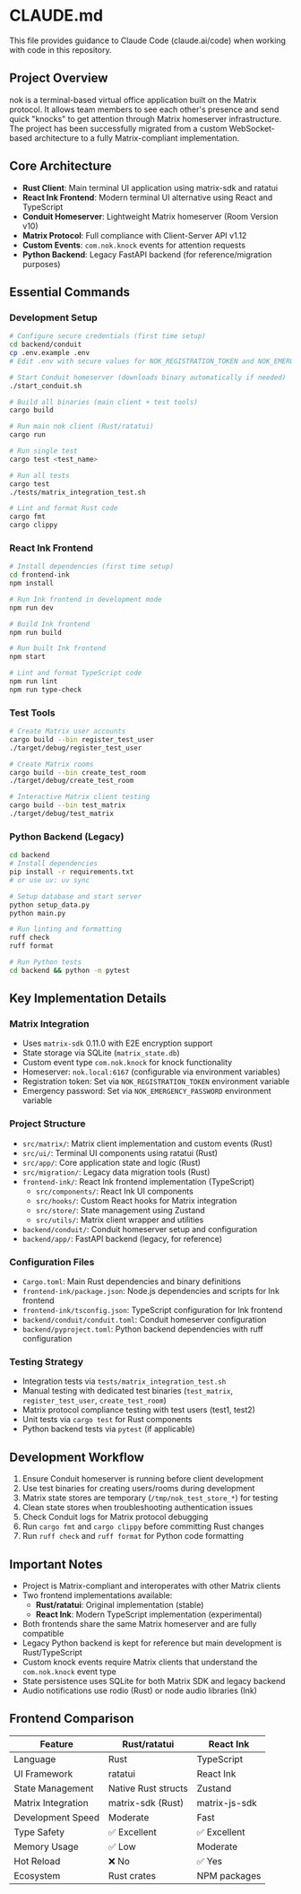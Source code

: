 # CLAUDE.md

This file provides guidance to Claude Code (claude.ai/code) when working with code in this repository.

## Project Overview

nok is a terminal-based virtual office application built on the Matrix protocol. It allows team members to see each other's presence and send quick "knocks" to get attention through Matrix homeserver infrastructure. The project has been successfully migrated from a custom WebSocket-based architecture to a fully Matrix-compliant implementation.

## Core Architecture

- **Rust Client**: Main terminal UI application using matrix-sdk and ratatui
- **React Ink Frontend**: Modern terminal UI alternative using React and TypeScript
- **Conduit Homeserver**: Lightweight Matrix homeserver (Room Version v10) 
- **Matrix Protocol**: Full compliance with Client-Server API v1.12
- **Custom Events**: `com.nok.knock` events for attention requests
- **Python Backend**: Legacy FastAPI backend (for reference/migration purposes)

## Essential Commands

### Development Setup
```bash
# Configure secure credentials (first time setup)
cd backend/conduit
cp .env.example .env
# Edit .env with secure values for NOK_REGISTRATION_TOKEN and NOK_EMERGENCY_PASSWORD

# Start Conduit homeserver (downloads binary automatically if needed)
./start_conduit.sh

# Build all binaries (main client + test tools)
cargo build

# Run main nok client (Rust/ratatui)
cargo run

# Run single test
cargo test <test_name>

# Run all tests
cargo test
./tests/matrix_integration_test.sh

# Lint and format Rust code
cargo fmt
cargo clippy
```

### React Ink Frontend
```bash
# Install dependencies (first time setup)
cd frontend-ink
npm install

# Run Ink frontend in development mode
npm run dev

# Build Ink frontend
npm run build

# Run built Ink frontend
npm start

# Lint and format TypeScript code
npm run lint
npm run type-check
```

### Test Tools
```bash
# Create Matrix user accounts 
cargo build --bin register_test_user
./target/debug/register_test_user

# Create Matrix rooms
cargo build --bin create_test_room
./target/debug/create_test_room

# Interactive Matrix client testing
cargo build --bin test_matrix
./target/debug/test_matrix
```

### Python Backend (Legacy)
```bash
cd backend
# Install dependencies
pip install -r requirements.txt
# or use uv: uv sync

# Setup database and start server
python setup_data.py
python main.py

# Run linting and formatting
ruff check
ruff format

# Run Python tests
cd backend && python -m pytest
```

## Key Implementation Details

### Matrix Integration
- Uses `matrix-sdk` 0.11.0 with E2E encryption support
- State storage via SQLite (`matrix_state.db`)
- Custom event type `com.nok.knock` for knock functionality
- Homeserver: `nok.local:6167` (configurable via environment variables)
- Registration token: Set via `NOK_REGISTRATION_TOKEN` environment variable
- Emergency password: Set via `NOK_EMERGENCY_PASSWORD` environment variable

### Project Structure
- `src/matrix/`: Matrix client implementation and custom events (Rust)
- `src/ui/`: Terminal UI components using ratatui (Rust)
- `src/app/`: Core application state and logic (Rust)
- `src/migration/`: Legacy data migration tools (Rust)
- `frontend-ink/`: React Ink frontend implementation (TypeScript)
  - `src/components/`: React Ink UI components
  - `src/hooks/`: Custom React hooks for Matrix integration
  - `src/store/`: State management using Zustand
  - `src/utils/`: Matrix client wrapper and utilities
- `backend/conduit/`: Conduit homeserver setup and configuration
- `backend/app/`: FastAPI backend (legacy, for reference)

### Configuration Files
- `Cargo.toml`: Main Rust dependencies and binary definitions
- `frontend-ink/package.json`: Node.js dependencies and scripts for Ink frontend
- `frontend-ink/tsconfig.json`: TypeScript configuration for Ink frontend
- `backend/conduit/conduit.toml`: Conduit homeserver configuration
- `backend/pyproject.toml`: Python backend dependencies with ruff configuration

### Testing Strategy
- Integration tests via `tests/matrix_integration_test.sh`
- Manual testing with dedicated test binaries (`test_matrix`, `register_test_user`, `create_test_room`)
- Matrix protocol compliance testing with test users (test1, test2)
- Unit tests via `cargo test` for Rust components
- Python backend tests via `pytest` (if applicable)

## Development Workflow

1. Ensure Conduit homeserver is running before client development
2. Use test binaries for creating users/rooms during development
3. Matrix state stores are temporary (`/tmp/nok_test_store_*`) for testing
4. Clean state stores when troubleshooting authentication issues
5. Check Conduit logs for Matrix protocol debugging
6. Run `cargo fmt` and `cargo clippy` before committing Rust changes
7. Run `ruff check` and `ruff format` for Python code formatting

## Important Notes

- Project is Matrix-compliant and interoperates with other Matrix clients
- Two frontend implementations available:
  - **Rust/ratatui**: Original implementation (stable)
  - **React Ink**: Modern TypeScript implementation (experimental)
- Both frontends share the same Matrix homeserver and are fully compatible
- Legacy Python backend is kept for reference but main development is Rust/TypeScript
- Custom knock events require Matrix clients that understand the `com.nok.knock` event type
- State persistence uses SQLite for both Matrix SDK and legacy backend
- Audio notifications use rodio (Rust) or node audio libraries (Ink)

## Frontend Comparison

| Feature | Rust/ratatui | React Ink |
|---------|--------------|-----------|
| Language | Rust | TypeScript |
| UI Framework | ratatui | React Ink |
| State Management | Native Rust structs | Zustand |
| Matrix Integration | matrix-sdk (Rust) | matrix-js-sdk |
| Development Speed | Moderate | Fast |
| Type Safety | ✅ Excellent | ✅ Excellent |
| Memory Usage | ✅ Low | Moderate |
| Hot Reload | ❌ No | ✅ Yes |
| Ecosystem | Rust crates | NPM packages |